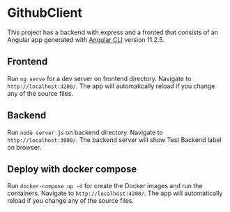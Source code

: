 # GithubClient

This project has a backend with express and a fronted that consists of an Angular app generated with [Angular CLI](https://github.com/angular/angular-cli) version 11.2.5.

## Frontend

Run `ng serve` for a dev server on frontend directory. Navigate to `http://localhost:4200/`. The app will automatically reload if you change any of the source files.

## Backend

Run `node server.js` on backend directory. Navigate to `http://localhost:3000/`. The backend server will show Test Backend label on browser.

## Deploy with docker compose

Run `docker-compose up -d` for create the Docker images and run the containers. Navigate to `http://localhost:4200/`. The app will automatically reload if you change any of the source files.
